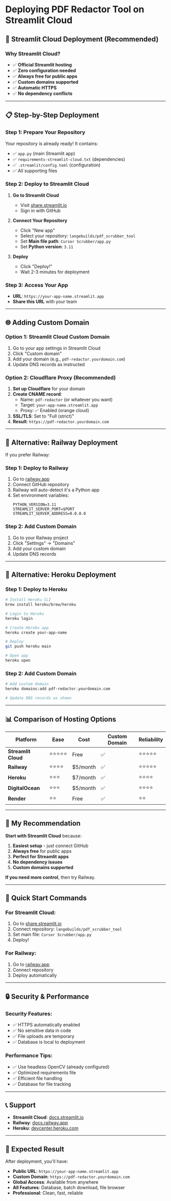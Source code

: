 # Deploying PDF Redactor Tool on Streamlit Cloud

## 🚀 **Streamlit Cloud Deployment (Recommended)**

### **Why Streamlit Cloud?**
- ✅ **Official Streamlit hosting**
- ✅ **Zero configuration needed**
- ✅ **Always free for public apps**
- ✅ **Custom domains supported**
- ✅ **Automatic HTTPS**
- ✅ **No dependency conflicts**

---

## 📋 **Step-by-Step Deployment**

### **Step 1: Prepare Your Repository**
Your repository is already ready! It contains:
- ✅ `app.py` (main Streamlit app)
- ✅ `requirements-streamlit-cloud.txt` (dependencies)
- ✅ `.streamlit/config.toml` (configuration)
- ✅ All supporting files

### **Step 2: Deploy to Streamlit Cloud**

1. **Go to Streamlit Cloud**
   - Visit [share.streamlit.io](https://share.streamlit.io)
   - Sign in with GitHub

2. **Connect Your Repository**
   - Click "New app"
   - Select your repository: `langebuilds/pdf_scrubber_tool`
   - Set **Main file path**: `Cursor Scrubber/app.py`
   - Set **Python version**: `3.11`

3. **Deploy**
   - Click "Deploy!"
   - Wait 2-3 minutes for deployment

### **Step 3: Access Your App**
- **URL**: `https://your-app-name.streamlit.app`
- **Share this URL** with your team

---

## 🌐 **Adding Custom Domain**

### **Option 1: Streamlit Cloud Custom Domain**
1. Go to your app settings in Streamlit Cloud
2. Click "Custom domain"
3. Add your domain (e.g., `pdf-redactor.yourdomain.com`)
4. Update DNS records as instructed

### **Option 2: Cloudflare Proxy (Recommended)**
1. **Set up Cloudflare** for your domain
2. **Create CNAME record**:
   - Name: `pdf-redactor` (or whatever you want)
   - Target: `your-app-name.streamlit.app`
   - Proxy: ✅ Enabled (orange cloud)
3. **SSL/TLS**: Set to "Full (strict)"
4. **Result**: `https://pdf-redactor.yourdomain.com`

---

## 🔧 **Alternative: Railway Deployment**

If you prefer Railway:

### **Step 1: Deploy to Railway**
1. Go to [railway.app](https://railway.app)
2. Connect GitHub repository
3. Railway will auto-detect it's a Python app
4. Set environment variables:
   ```
   PYTHON_VERSION=3.11
   STREAMLIT_SERVER_PORT=$PORT
   STREAMLIT_SERVER_ADDRESS=0.0.0.0
   ```

### **Step 2: Add Custom Domain**
1. Go to your Railway project
2. Click "Settings" → "Domains"
3. Add your custom domain
4. Update DNS records

---

## 🔧 **Alternative: Heroku Deployment**

### **Step 1: Deploy to Heroku**
```bash
# Install Heroku CLI
brew install heroku/brew/heroku

# Login to Heroku
heroku login

# Create Heroku app
heroku create your-app-name

# Deploy
git push heroku main

# Open app
heroku open
```

### **Step 2: Add Custom Domain**
```bash
# Add custom domain
heroku domains:add pdf-redactor.yourdomain.com

# Update DNS records as shown
```

---

## 📊 **Comparison of Hosting Options**

| Platform | Ease | Cost | Custom Domain | Reliability |
|----------|------|------|---------------|-------------|
| **Streamlit Cloud** | ⭐⭐⭐⭐⭐ | Free | ✅ | ⭐⭐⭐⭐⭐ |
| **Railway** | ⭐⭐⭐⭐ | $5/month | ✅ | ⭐⭐⭐⭐⭐ |
| **Heroku** | ⭐⭐⭐ | $7/month | ✅ | ⭐⭐⭐⭐ |
| **DigitalOcean** | ⭐⭐⭐ | $5/month | ✅ | ⭐⭐⭐⭐ |
| **Render** | ⭐⭐ | Free | ✅ | ⭐⭐ |

---

## 🎯 **My Recommendation**

**Start with Streamlit Cloud** because:
1. **Easiest setup** - just connect GitHub
2. **Always free** for public apps
3. **Perfect for Streamlit apps**
4. **No dependency issues**
5. **Custom domains supported**

**If you need more control**, then try Railway.

---

## 🚀 **Quick Start Commands**

### **For Streamlit Cloud:**
1. Go to [share.streamlit.io](https://share.streamlit.io)
2. Connect repository: `langebuilds/pdf_scrubber_tool`
3. Set main file: `Cursor Scrubber/app.py`
4. Deploy!

### **For Railway:**
1. Go to [railway.app](https://railway.app)
2. Connect repository
3. Deploy automatically

---

## 🔒 **Security & Performance**

### **Security Features:**
- ✅ HTTPS automatically enabled
- ✅ No sensitive data in code
- ✅ File uploads are temporary
- ✅ Database is local to deployment

### **Performance Tips:**
- ✅ Use headless OpenCV (already configured)
- ✅ Optimized requirements file
- ✅ Efficient file handling
- ✅ Database for file tracking

---

## 📞 **Support**

- **Streamlit Cloud**: [docs.streamlit.io](https://docs.streamlit.io)
- **Railway**: [docs.railway.app](https://docs.railway.app)
- **Heroku**: [devcenter.heroku.com](https://devcenter.heroku.com)

---

## 🎉 **Expected Result**

After deployment, you'll have:
- **Public URL**: `https://your-app-name.streamlit.app`
- **Custom Domain**: `https://pdf-redactor.yourdomain.com`
- **Global Access**: Available from anywhere
- **All Features**: Database, batch download, file browser
- **Professional**: Clean, fast, reliable 